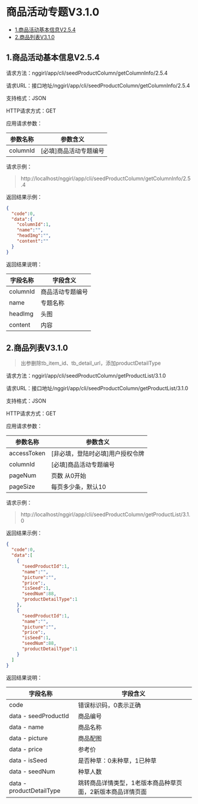 # 商品活动专题V3.1.0


* [1.商品活动基本信息V2.5.4](#1)
* [2.商品列表V3.1.0](#2)


<h2 id="1">1.商品活动基本信息V2.5.4</h2>

请求方法：nggirl/app/cli/seedProductColumn/getColumnInfo/2.5.4

请求URL：接口地址/nggirl/app/cli/seedProductColumn/getColumnInfo/2.5.4

支持格式：JSON

HTTP请求方式：GET

应用请求参数：

|参数名称	|参数含义
|---|---|
|columnId|[必填]商品活动专题编号


请求示例：

> http://localhost/nggirl/app/cli/seedProductColumn/getColumnInfo/2.5.4

返回结果示例：
```json
{
  "code":0,
  "data":{
    "columnId":1,
    "name":"",
    "headImg":"",
    "content":""
  }
}
```

返回结果说明：

|字段名称|字段含义|
|----|----|
|columnId|商品活动专题编号|
|name|专题名称|
|headImg|头图|
|content|内容|


<h2 id="2">2.商品列表V3.1.0</h2>

>出参删除tb_item_id、tb_detail_url，添加productDetailType

请求方法：nggirl/app/cli/seedProductColumn/getProductList/3.1.0

请求URL：接口地址/nggirl/app/cli/seedProductColumn/getProductList/3.1.0

支持格式：JSON

HTTP请求方式：GET

应用请求参数：

|参数名称	|参数含义
|---|---|
|accessToken|[非必填，登陆时必填]用户授权令牌|
|columnId|[必填]商品活动专题编号
|pageNum|页数 从0开始|
|pageSize|每页多少条，默认10|


请求示例：

> http://localhost/nggirl/app/cli/seedProductColumn/getProductList/3.1.0

返回结果示例：
```json
{
  "code":0,
  "data":[
    {
      "seedProductId":1,
      "name":"",
      "picture":"",
      "price":,
      "isSeed":1,
      "seedNum":88,
      "productDetailType":1
    },
    {
      "seedProductId":1,
      "name":"",
      "picture":"",
      "price":,
      "isSeed":1,
      "seedNum":88,
      "productDetailType":1
    }
  ]
}
```

返回结果说明：

|字段名称|字段含义|
|----|----|
|code|错误标识码，0表示正确|
|data - seedProductId|商品编号|
|data - name|商品名称|
|data - picture|商品配图|
|data - price|参考价|
|data - isSeed|是否种草：0未种草，1已种草|
|data - seedNum|种草人数|
|data - productDetailType|跳转商品详情类型，1老版本商品种草页面，2新版本商品详情页面|
